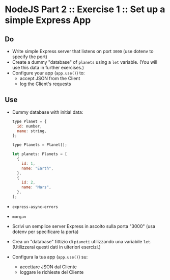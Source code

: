 # NodeJS Part 2 :: Exercise 1 :: Set up a simple Express App

## Do

- Write simple Express server that listens on port `3000` (use dotenv to specify the port)
- Create a dummy "database" of `planets` using a `let` variable. (You will use this data in further exercises.)
- Configure your app (`app.use()`) to:
  - accept JSON from the Client
  - log the Client's requests

## Use

- Dummy database with initial data:

  ```js
  type Planet = {
    id: number,
    name: string,
  };

  type Planets = Planet[];

  let planets: Planets = [
    {
      id: 1,
      name: "Earth",
    },
    {
      id: 2,
      name: "Mars",
    },
  ];
  ```

- `express-async-errors`
- `morgan`

- Scrivi un semplice server Express in ascolto sulla porta "3000" (usa dotenv per specificare la porta)
- Crea un "database" fittizio di `pianeti` utilizzando una variabile `let`. (Utilizzerai questi dati in ulteriori esercizi.)
- Configura la tua app (`app.use()`) su:
  - accettare JSON dal Cliente
  - loggare le richieste del Cliente
